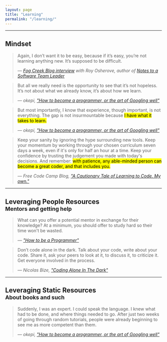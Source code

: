 ```yaml
---
layout: page
title: "Learning"
permalink: "/learning/"
---
```


<hr>

## Mindset

<blockquote>
  <p>
    <i class="fa fa-quote-left"></i> Again, I don’t want it to be easy, because if it’s easy, you’re not learning anything new. It’s supposed to be difficult. <i class="fa fa-quote-right"></i>
  </p>
  <cite>&mdash; <a href="http://blog.fogcreek.com/all-software-problems-are-people-problems-interview-with-roy-osherove/">Fog Creek Blog interview</a> with Roy Osherove, author of <cite><a href="https://leanpub.com/teamleader">Notes to a Software Team Leader</a></cite></cite>
</blockquote>

<blockquote>
  <p>
    <i class="fa fa-quote-left"></i> But all we really need is the opportunity to see that it’s not hopeless. It’s not about what we already know, it’s about how we learn. <i class="fa fa-quote-right"></i>
  </p>
  <cite>&mdash; okepi, <a href="https://okepi.wordpress.com/2014/08/21/how-to-become-a-programmer-or-the-art-of-googling-well/">"How to become a programmer, or the art of Googling well"</a></cite>
</blockquote>

<blockquote>
  <p>
    <i class="fa fa-quote-left"></i> But most importantly, I know that experience, though important, is not everything. The gap is not insurmountable because <mark>I have what it takes to learn.</mark> <i class="fa fa-quote-right"></i>
  </p>
  <cite>&mdash; okepi, <a href="https://okepi.wordpress.com/2014/08/21/how-to-become-a-programmer-or-the-art-of-googling-well/">"How to become a programmer, or the art of Googling well"</a></cite>
</blockquote>

<blockquote>
  <p>
    <i class="fa fa-quote-left"></i> Keep your sanity by ignoring the hype surrounding new tools. Keep your momentum by working through your chosen curriculum seven days a week, even if it's only for half an hour at a time. Keep your confidence by trusting the judgement you made with today's decisions. And remember: <mark>with patience, any able-minded person can become a great coder, and that includes you.</mark> <i class="fa fa-quote-right"></i>
  </p>
  <cite>&mdash; Free Code Camp Blog, <a href="http://blog.freecodecamp.com/2014/11/a-cautionary-tale-of-learning-to-code.html">"A Cautionary Tale of Learning to Code. My own."</a></cite>
</blockquote>

<hr>

## Leveraging People Resources<br><small>Mentors and getting help</small>

<blockquote>
  <p>
    <i class="fa fa-quote-left"></i> What can you offer a potential mentor in exchange for their knowledge? At a minimum, you should offer to study hard so their time won't be wasted. <i class="fa fa-quote-right"></i>
  </p>
  <cite>&mdash; <a href="http://samizdat.mines.edu/howto/HowToBeAProgrammer.html">"How to be a Programmer"</a></cite>
</blockquote>

<blockquote>
  <p>
    <i class="fa fa-quote-left"></i> Don’t code alone in the dark. Talk about your code, write about your code. Share it, ask your peers to look at it, to discuss it, to criticize it. Get everyone involved in the process. <i class="fa fa-quote-right"></i>
  </p>
  <cite>&mdash; Nicolas Bize, <a href="url">"Coding Alone In The Dark"</a></cite>
</blockquote>

<hr>

## Leveraging Static Resources<br><small>About books and such</small>

<blockquote>
  <p>
    <i class="fa fa-quote-left"></i> Suddenly, I was an expert. I could speak the language. I knew what had to be done, and where things needed to go. After just two weeks of going through random tutorials, people were already beginning to see me as more competent than them. <i class="fa fa-quote-right"></i>
  </p>
  <cite>&mdash; okepi, <a href="https://okepi.wordpress.com/2014/08/21/how-to-become-a-programmer-or-the-art-of-googling-well/">"How to become a programmer, or the art of Googling well"</a></cite>
</blockquote>
